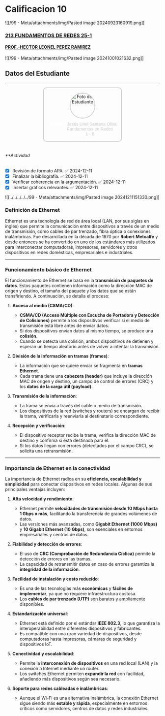 
# Calificacion  10


![[/99 - Meta/attachments/img/Pasted image 20240923160919.png]]
### [213 FUNDAMENTOS DE REDES 25-1](https://moodle.tecplayacar.edu.mx/course/view.php?id=6030 "213 FUNDAMENTOS DE REDES 25-1")
#### [PROF.-HECTOR LEONEL PEREZ RAMIREZ](https://moodle.tecplayacar.edu.mx/user/view.php?id=9023&course=6030)


![[/99 - Meta/attachments/img/Pasted image 20241001021632.png]]





## **Datos del Estudiante**

---
<center>
  <div style="display: inline-block; padding: 15px; border: 2px solid #ccc; border-radius: 10px; background: transparent; box-shadow: 0 0 15px rgba(255,255,255,0.3); text-align: center; transition: transform 0.3s, box-shadow 0.3s;">
    <img src="https://avatars.githubusercontent.com/u/47199647?v=4" alt="Foto del Estudiante" style="width: 80px; height: 80px; border-radius: 50%; margin-bottom: 10px; border: 2px solid #ccc; transition: transform 0.3s;">
    <div style="font-family: Arial, sans-serif; color: #ccc;">
      <strong style="color: #fff;">Alumno:</strong> Jesús Uriel Santana Oliva<br>
      <strong style="color: #fff;">Curso:</strong> Fundamentos en Redes<br> 
      <strong style="color: #fff;">Grado:</strong> 1 - B
    </div>
  </div>
</center>

<br>


###### **Actividad
- [x] Revisión de formato APA. ✅ 2024-12-11
- [x] Finalizar la bibliografía. ✅ 2024-12-11
- [x] Verificar coherencia en la argumentación. ✅ 2024-12-11
- [x] Insertar gráficos relevantes. ✅ 2024-12-11

![[../../../../../99 - Meta/attachments/img/Pasted image 20241211151330.png]]

### **Definición de Ethernet**

Ethernet es una tecnología de red de área local (LAN, por sus siglas en inglés) que permite la comunicación entre dispositivos a través de un medio de transmisión, como cables de par trenzado, fibra óptica o conexiones inalámbricas. Fue desarrollada en la década de 1970 por **Robert Metcalfe** y desde entonces se ha convertido en uno de los estándares más utilizados para interconectar computadoras, impresoras, servidores y otros dispositivos en redes domésticas, empresariales e industriales.

---

### **Funcionamiento básico de Ethernet**

El funcionamiento de Ethernet se basa en la **transmisión de paquetes de datos**. Estos paquetes contienen información como la dirección MAC de origen y destino, el tamaño del paquete y los datos que se están transfiriendo. A continuación, se detalla el proceso:

1. **Acceso al medio (CSMA/CD)**:
    
    - **CSMA/CD (Acceso Múltiple con Escucha de Portadora y Detección de Colisiones)** permite a los dispositivos verificar si el medio de transmisión está libre antes de enviar datos.
    - Si dos dispositivos envían datos al mismo tiempo, se produce una **colisión**.
    - Cuando se detecta una colisión, ambos dispositivos se detienen y esperan un tiempo aleatorio antes de volver a intentar la transmisión.
2. **División de la información en tramas (frames)**:
    
    - La información que se quiere enviar se fragmenta en **tramas Ethernet**.
    - Cada trama tiene una **cabezera (header)** que incluye la dirección MAC de origen y destino, un campo de control de errores (CRC) y los **datos de la carga útil (payload)**.
3. **Transmisión de la información**:
    
    - La trama se envía a través del cable o medio de transmisión.
    - Los dispositivos de la red (switches y routers) se encargan de recibir la trama, verificarla y reenviarla al destinatario correspondiente.
4. **Recepción y verificación**:
    
    - El dispositivo receptor recibe la trama, verifica la dirección MAC de destino y confirma si está destinada para él.
    - Si los datos llegan con errores (detectados por el campo CRC), se solicita una retransmisión.

---

### **Importancia de Ethernet en la conectividad**

La importancia de Ethernet radica en su **eficiencia, escalabilidad y simplicidad** para conectar dispositivos en redes locales. Algunas de sus principales ventajas incluyen:

1. **Alta velocidad y rendimiento**:
    
    - Ethernet permite **velocidades de transmisión desde 10 Mbps hasta 1 Gbps o más**, facilitando la transferencia de grandes volúmenes de datos.
    - Las versiones más avanzadas, como **Gigabit Ethernet (1000 Mbps)** y **10 Gigabit Ethernet (10 Gbps)**, son esenciales en entornos empresariales y centros de datos.
2. **Fiabilidad y detección de errores**:
    
    - El uso de **CRC (Comprobación de Redundancia Cíclica)** permite la detección de errores en las tramas.
    - La capacidad de retransmitir datos en caso de errores garantiza la **integridad de la información**.
3. **Facilidad de instalación y costo reducido**:
    
    - Es una de las tecnologías más **económicas** y **fáciles de implementar**, ya que no requiere infraestructura costosa.
    - Los **cables de par trenzado (UTP)** son baratos y ampliamente disponibles.
4. **Estandarización universal**:
    
    - Ethernet está definido por el estándar **IEEE 802.3**, lo que garantiza la interoperabilidad entre diferentes dispositivos y fabricantes.
    - Es compatible con una gran variedad de dispositivos, desde computadoras hasta impresoras, cámaras de seguridad y dispositivos IoT.
5. **Conectividad y escalabilidad**:
    
    - Permite la **interconexión de dispositivos** en una red local (LAN) y la conexión a Internet mediante un router.
    - Los switches Ethernet permiten **expandir la red** con facilidad, añadiendo más dispositivos según sea necesario.
6. **Soporte para redes cableadas e inalámbricas**:
    
    - Aunque el Wi-Fi es una alternativa inalámbrica, la conexión Ethernet sigue siendo más **estable y rápida**, especialmente en entornos críticos como servidores, centros de datos y redes industriales.

